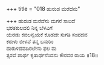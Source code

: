 +++
title = "018 ಹುರುಡ ಮರೆದೆನು"

+++
ಹುರುಡ ಮರೆದೆನು ಮಗನೆ ಸಾಲದೆ  
ಭರತಕುಲದಲಿ ನಿನ್ನ ಬೆಳವಿಗೆ  
ಯೆರಡು ಕವಲನ್ವಯಕೆ ಕೊಡದೇ ಸುಗತಿ ಸಂಪದವ  
ಕರುಳು ಬೀಳವೆ ತನ್ನ ಬಸುರಿಂ  
ದುರುಳಿದವದಿರಲೇನು ಫಲ ಮ  
ತ್ಸರವೆ ಪಾರ್ಥ ಕೃತಾರ್ಥನೆಂದನು ಕೌರವರ ರಾಯ    ॥18॥